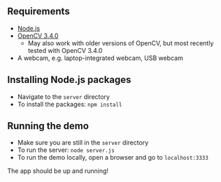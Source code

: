 
## Requirements

* [Node.js](http://nodejs.org/)
* [OpenCV 3.4.0](http://opencv.org/)
    * May also work with older versions of OpenCV, but most recently tested with OpenCV 3.4.0
* A webcam, e.g. laptop-integrated webcam, USB webcam

## Installing Node.js packages

* Navigate to the `server` directory
* To install the packages: `npm install`

## Running the demo

* Make sure you are still in the `server` directory
* To run the server: `node server.js`
* To run the demo locally, open a browser and go to `localhost:3333`

The app should be up and running!
